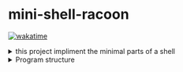 # mini-shell-racoon
[![wakatime](https://wakatime.com/badge/user/7bb37e6a-4017-4391-ba87-85da4d9ae1ef/project/da9e4fd5-8ed3-4d95-a2f1-d2eea6781f15.svg)](https://wakatime.com/badge/user/7bb37e6a-4017-4391-ba87-85da4d9ae1ef/project/da9e4fd5-8ed3-4d95-a2f1-d2eea6781f15)
<details>
 <summary markdown="span">   this project impliment the minimal parts of a shell </summary> 


--------------------------------------------------------
  
-  moving in out directory  
- evaluting user input such as -> "$USER" -> jemartel 
- executing  local command   such as  ./minishell  
- executing  absolute command such as /bin/sh  
- executing  command without saying the path 
  
- redirecting input with "input rediction" with the symbol "<" 
- redirecting output with "input rediction" with the symbol ">"  
- redirecting output and adding to the  end with "append rediction" with the symbol ">>"  
- redirecting input with "input 'here-redicetion' " with the symbol "<<" 
- the shell command of (env,export,echo,exit,cd)  
- return value of the lass process passed down the execution from subprocess   
- piping elements from one command to the other "ls | wc | wc" 
    
</details>
<details>
  <summary markdown="span">Program structure</summary>
  
--------------------------------------------------------
  
parsing: "creates tokens from the base string tha come from readline"
then if an error occcure a this stage it will prompt an error and display the display it to screens 
the tokens are place in a doubly linklist "(yes its not a tree)"
each token in a the list will be typed "its a number"  according to  previous assumpitons

jobs: a doubly linklist that is create from  the previous list;
each jobs as fews composents: such as the arguments for a command if there is a commands 
if there redirecton ther will be an list:(a doubly link list) 
if there a error somewhere everything before will be deleted

evalution: each string passed down the pipeline will be converted 
to what it should be  element prefixed with with a $  in and out of a
string will be 'expanded' otherwise the value with the $ before stay the same without the '
the 'quoting can be nested the first seen do the behavior'
the evalution part of the program is self standing and can be use in any 
other project with minimal  change

execution: at this stage the program will  try to do rediction < > >> but not << since its
done 'in evalution part' any errror will bail an early exit and not execute anything
last part is trying to see if  the arguments is an executable or otherwise
EVERYTHING tha is not  readline in a subprocess will be deleted in an errors or not
</details>



